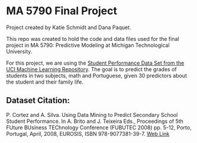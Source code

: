 # MA 5790 Final Project

Project created by Katie Schmidt and Dana Paquet.

This repo was created to hold the code and data files used for the final project in MA 5790: Predictive Modeling at Michigan Technological University. 

For this project, we are using the [Student Performance Data Set from the UCI Machine Learning Repository](https://archive.ics.uci.edu/ml/datasets/Student+Performance). The goal is to predict the grades of students in two subjects, math and Portuguese, given 30 predictors about the student and their family life.


## Dataset Citation:
P. Cortez and A. Silva. Using Data Mining to Predict Secondary School Student Performance. In A. Brito and J. Teixeira Eds., Proceedings of 5th FUture BUsiness TEChnology Conference (FUBUTEC 2008) pp. 5-12, Porto, Portugal, April, 2008, EUROSIS, ISBN 978-9077381-39-7.
[Web Link](http://www3.dsi.uminho.pt/pcortez/student.pdf)
